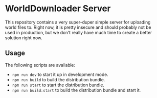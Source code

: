 # WorldDownloader Server

This repository contains a very super-duper simple server for uploading world files to. Right now,
it is pretty insecure and should probably not be used in production, but we don't really have much
time to create a better solution right now.

## Usage

The following scripts are available:
- `npm run dev` to start it up in development mode.
- `npm run build` to build the distribution bundle.
- `npm run start` to start the distribution bundle.
- `npm run build:start` to build the distribution bundle and start it.
